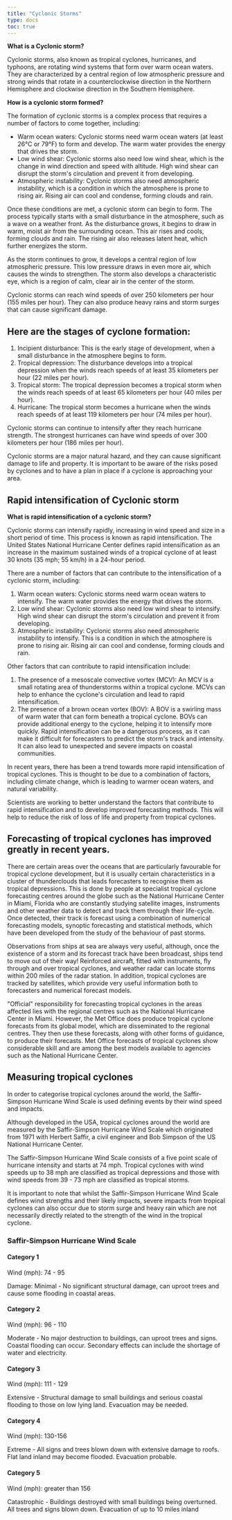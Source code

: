 ```yaml
---
title: "Cyclonic Storms"
type: docs
toc: true
---
```



**What is a Cyclonic storm?**

Cyclonic storms, also known as tropical cyclones, hurricanes, and typhoons, are rotating wind systems that form over warm ocean waters. They are characterized by a central region of low atmospheric pressure and strong winds that rotate in a counterclockwise direction in the Northern Hemisphere and clockwise direction in the Southern Hemisphere.

**How is a cyclonic storm formed?**

The formation of cyclonic storms is a complex process that requires a number of factors to come together, including:

* Warm ocean waters: Cyclonic storms need warm ocean waters (at least 26°C or 79°F) to form and develop. The warm water provides the energy that drives the storm.
* Low wind shear: Cyclonic storms also need low wind shear, which is the change in wind direction and speed with altitude. High wind shear can disrupt the storm's circulation and prevent it from developing.
* Atmospheric instability: Cyclonic storms also need atmospheric instability, which is a condition in which the atmosphere is prone to rising air. Rising air can cool and condense, forming clouds and rain.

Once these conditions are met, a cyclonic storm can begin to form. The process typically starts with a small disturbance in the atmosphere, such as a wave on a weather front. As the disturbance grows, it begins to draw in warm, moist air from the surrounding ocean. This air rises and cools, forming clouds and rain. The rising air also releases latent heat, which further energizes the storm.

As the storm continues to grow, it develops a central region of low atmospheric pressure. This low pressure draws in even more air, which causes the winds to strengthen. The storm also develops a characteristic eye, which is a region of calm, clear air in the center of the storm.

Cyclonic storms can reach wind speeds of over 250 kilometers per hour (155 miles per hour). They can also produce heavy rains and storm surges that can cause significant damage.

## Here are the stages of cyclone formation:

1. Incipient disturbance: This is the early stage of development, when a small disturbance in the atmosphere begins to form.
2. Tropical depression: The disturbance develops into a tropical depression when the winds reach speeds of at least 35 kilometers per hour (22 miles per hour).
3. Tropical storm: The tropical depression becomes a tropical storm when the winds reach speeds of at least 65 kilometers per hour (40 miles per hour).
4. Hurricane: The tropical storm becomes a hurricane when the winds reach speeds of at least 119 kilometers per hour (74 miles per hour).

Cyclonic storms can continue to intensify after they reach hurricane strength. The strongest hurricanes can have wind speeds of over 300 kilometers per hour (186 miles per hour).

Cyclonic storms are a major natural hazard, and they can cause significant damage to life and property. It is important to be aware of the risks posed by cyclones and to have a plan in place if a cyclone is approaching your area.

## Rapid intensification of Cyclonic storm

**What is rapid intensification of a cyclonic storm?**

Cyclonic storms can intensify rapidly, increasing in wind speed and size in a short period of time. This process is known as rapid intensification. The United States National Hurricane Center defines rapid intensification as an increase in the maximum sustained winds of a tropical cyclone of at least 30 knots (35 mph; 55 km/h) in a 24-hour period.

There are a number of factors that can contribute to the intensification of a cyclonic storm, including:

1. Warm ocean waters: Cyclonic storms need warm ocean waters to intensify. The warm water provides the energy that drives the storm.
2. Low wind shear: Cyclonic storms also need low wind shear to intensify. High wind shear can disrupt the storm's circulation and prevent it from developing.
3. Atmospheric instability: Cyclonic storms also need atmospheric instability to intensify. This is a condition in which the atmosphere is prone to rising air. Rising air can cool and condense, forming clouds and rain.

Other factors that can contribute to rapid intensification include:

1. The presence of a mesoscale convective vortex (MCV): An MCV is a small rotating area of thunderstorms within a tropical cyclone. MCVs can help to enhance the cyclone's circulation and lead to rapid intensification.
2. The presence of a brown ocean vortex (BOV): A BOV is a swirling mass of warm water that can form beneath a tropical cyclone. BOVs can provide additional energy to the cyclone, helping it to intensify more quickly.
Rapid intensification can be a dangerous process, as it can make it difficult for forecasters to predict the storm's track and intensity. It can also lead to unexpected and severe impacts on coastal communities.

In recent years, there has been a trend towards more rapid intensification of tropical cyclones. This is thought to be due to a combination of factors, including climate change, which is leading to warmer ocean waters, and natural variability.

Scientists are working to better understand the factors that contribute to rapid intensification and to develop improved forecasting methods. This will help to reduce the risk of loss of life and property from tropical cyclones.

## Forecasting of tropical cyclones has improved greatly in recent years.

There are certain areas over the oceans that are particularly favourable for tropical cyclone development, but it is usually certain characteristics in a cluster of thunderclouds that leads forecasters to recognise them as tropical depressions. This is done by people at specialist tropical cyclone forecasting centres around the globe such as the National Hurricane Center in Miami, Florida who are constantly studying satellite images, instruments and other weather data to detect and track them through their life-cycle. Once detected, their track is forecast using a combination of numerical forecasting models, synoptic forecasting and statistical methods, which have been developed from the study of the behaviour of past storms.

Observations from ships at sea are always very useful, although, once the existence of a storm and its forecast track have been broadcast, ships tend to move out of their way! Reinforced aircraft, fitted with instruments, fly through and over tropical cyclones, and weather radar can locate storms within 200 miles of the radar station. In addition, tropical cyclones are tracked by satellites, which provide very useful information both to forecasters and numerical forecast models.

"Official" responsibility for forecasting tropical cyclones in the areas affected lies with the regional centres such as the National Hurricane Center in Miami. However, the Met Office does produce tropical cyclone forecasts from its global model, which are disseminated to the regional centres. They then use these forecasts, along with other forms of guidance, to produce their forecasts. Met Office forecasts of tropical cyclones show considerable skill and are among the best models available to agencies such as the National Hurricane Center.

## Measuring tropical cyclones
In order to categorise tropical cyclones around the world, the Saffir-Simpson Hurricane Wind Scale is used defining events by their wind speed and impacts.

Although developed in the USA, tropical cyclones around the world are measured by the Saffir-Simpson Hurricane Wind Scale which originated from 1971 with Herbert Saffir, a civil engineer and Bob Simpson of the US National Hurricane Center.

The Saffir-Simpson Hurricane Wind Scale consists of a five point scale of hurricane intensity and starts at 74 mph. Tropical cyclones with wind speeds up to 38 mph are classified as tropical depressions and those with wind speeds from 39 - 73 mph are classified as tropical storms.

It is important to note that whilst the Saffir-Simpson Hurricane Wind Scale defines wind strengths and their likely impacts, severe impacts from tropical cyclones can also occur due to storm surge and heavy rain which are not necessarily directly related to the strength of the wind in the tropical cyclone.

### Saffir-Simpson Hurricane Wind Scale

#### Category 1
Wind (mph): 74 - 95

Damage: Minimal - No significant structural damage, can uproot trees and cause some flooding in coastal areas.

#### Category 2
Wind (mph): 96 - 110

Moderate - No major destruction to buildings, can uproot trees and signs. Coastal flooding can occur. Secondary effects can include the shortage of water and electricity.

#### Category 3
Wind (mph): 111 - 129

Extensive - Structural damage to small buildings and serious coastal flooding to those on low lying land. Evacuation may be needed.

#### Category 4
Wind (mph): 130-156

Extreme - All signs and trees blown down with extensive damage to roofs. Flat land inland may become flooded. Evacuation probable.

#### Category 5
Wind (mph): greater than 156

Catastrophic - Buildings destroyed with small buildings being overturned. All trees and signs blown down. Evacuation of up to 10 miles inland
